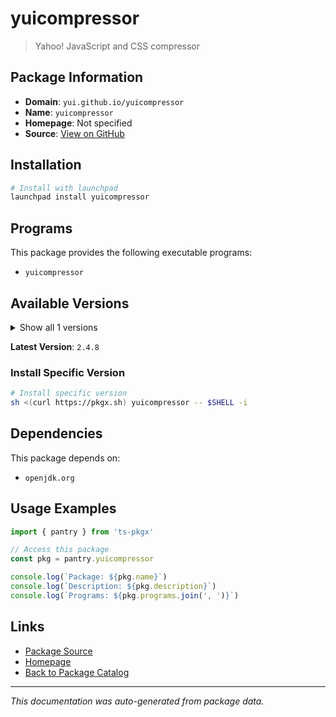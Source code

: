 # yuicompressor

> Yahoo! JavaScript and CSS compressor

## Package Information

- **Domain**: `yui.github.io/yuicompressor`
- **Name**: `yuicompressor`
- **Homepage**: Not specified
- **Source**: [View on GitHub](https://github.com/pkgxdev/pantry/tree/main/projects/yui.github.io/yuicompressor/package.yml)

## Installation

```bash
# Install with launchpad
launchpad install yuicompressor
```

## Programs

This package provides the following executable programs:

- `yuicompressor`

## Available Versions

<details>
<summary>Show all 1 versions</summary>

- `2.4.8`

</details>

**Latest Version**: `2.4.8`

### Install Specific Version

```bash
# Install specific version
sh <(curl https://pkgx.sh) yuicompressor -- $SHELL -i
```

## Dependencies

This package depends on:

- `openjdk.org`

## Usage Examples

```typescript
import { pantry } from 'ts-pkgx'

// Access this package
const pkg = pantry.yuicompressor

console.log(`Package: ${pkg.name}`)
console.log(`Description: ${pkg.description}`)
console.log(`Programs: ${pkg.programs.join(', ')}`)
```

## Links

- [Package Source](https://github.com/pkgxdev/pantry/tree/main/projects/yui.github.io/yuicompressor/package.yml)
- [Homepage](#)
- [Back to Package Catalog](../package-catalog.md)

---

*This documentation was auto-generated from package data.*
